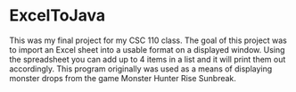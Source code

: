 # ExcelToJava
This was my final project for my CSC 110 class.
The goal of this project was to import an Excel sheet into a usable format on a displayed window.
Using the spreadsheet you can add up to 4 items in a list and it will print them out accordingly.
This program originally was used as a means of displaying monster drops from the game Monster Hunter Rise Sunbreak.

